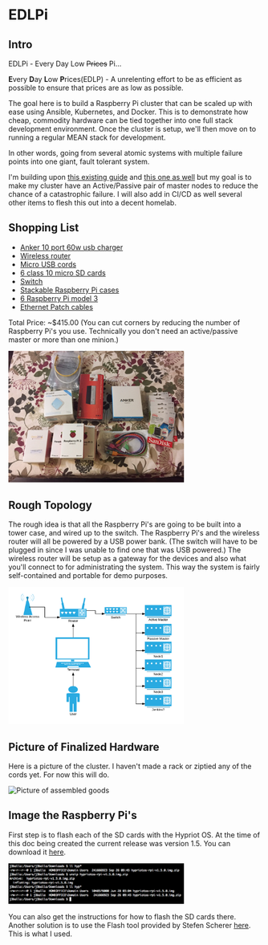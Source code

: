 # EDLPi

## Intro

EDLPi - Every Day Low ~~Prices~~ Pi...

**E**very **D**ay **L**ow **P**rices(EDLP) - A unrelenting effort to be as efficient as possible to ensure that prices are as low as possible. 

The goal here is to build a Raspberry Pi cluster that can be scaled up with ease using Ansible, Kubernetes, and Docker. This is to demonstrate how cheap, commodity hardware can be tied together into one full stack development environment. Once the cluster is setup, we'll then move on to running a regular MEAN stack for development.  

In other words, going from several atomic systems with multiple failure points into one giant, fault tolerant system.

I'm building upon <a href="https://github.com/Project31/ansible-kubernetes-openshift-pi3" target="_blank">this existing guide</a> and <a href="https://medium.com/@maumribeiro/a-fullstack-epic-part-i-a-rest-api-in-go-accessing-mongo-db-608b46e969cd" target="_blank"> this one as well</a> but my goal is to make my cluster have an Active/Passive pair of master nodes to reduce the chance of a catastrophic failure.  I will also add in CI/CD as well several other items to flesh this out into a decent homelab.  

## Shopping List
* <a href="https://www.amazon.com/gp/product/B00YRYS4T4/ref=oh_aui_detailpage_o00_s00?ie=UTF8&amp;psc=1" target="_blank">Anker 10 port 60w usb charger</a>
* <a href="https://www.amazon.com/gp/product/B00TQEX8BO/ref=oh_aui_detailpage_o01_s00?ie=UTF8&amp;psc=1" target="_blank">Wireless router</a>
* <a href="https://www.amazon.com/gp/product/B011U1LMKE/ref=oh_aui_detailpage_o02_s00?ie=UTF8&amp;psc=1" target="_blank">Micro USB cords</a>
* <a href="https://www.amazon.com/gp/product/B010Q57SEE/ref=oh_aui_detailpage_o02_s00?ie=UTF8&amp;psc=1" target="_blank">6 class 10 micro SD cards</a>
* <a href="https://www.amazon.com/gp/product/B00C5FK7OW/ref=oh_aui_detailpage_o02_s01?ie=UTF8&amp;psc=1" target="_blank">Switch</a>
* <a href="https://www.amazon.com/gp/product/B01D9130QC/ref=oh_aui_detailpage_o02_s01?ie=UTF8&amp;psc=1" target="_blank">Stackable Raspberry Pi cases</a>
* <a href="https://www.amazon.com/gp/product/B01CD5VC92/ref=oh_aui_detailpage_o02_s01?ie=UTF8&amp;psc=1" target="_blank">6 Raspberry Pi model 3</a>
* <a href="https://www.amazon.com/gp/product/B01CD5VC92/ref=oh_aui_detailpage_o02_s01?ie=UTF8&amp;psc=1" target="_blank">Ethernet Patch cables</a>

Total Price: ~$415.00  (You can cut corners by reducing the number of Raspberry Pi's you use.  Technically you don't need an active/passive master or more than one minion.)

<img src="images/rawgoods.png" alt="Picture of unassembled goods" width="350"/>

## Rough Topology
The rough idea is that all the Raspberry Pi's are going to be built into a tower case, and wired up to the switch.  The Raspberry Pi's and the wireless router will all be powered by a USB power bank.  (The switch will have to be plugged in since I was unable to find one that was USB powered.)  The wireless router will be setup as a gateway for the devices and also what you'll connect to for administrating the system.  This way the system is fairly self-contained and portable for demo purposes.

<img src="images/EDLPi_topology.png" alt="Overview of hardware layout" width="350"/>

## Picture of Finalized Hardware
Here is a picture of the cluster.  I haven't made a rack or ziptied any of the cords yet.  For now this will do.

<img src="images/physicalSetup.png" alt="Picture of assembled goods" width="350"/>

## Image the Raspberry Pi's
First step is to flash each of the SD cards with the Hypriot OS.  At the time of this doc being created the current release was version 1.5.  You can download it <a href="https://blog.hypriot.com/downloads/">here</a>.  

<img src="images/downloadHypriot.png" alt="Download of Hypriot OS" width="350" />

You can also get the instructions for how to flash the SD cards there.  Another solution is to use the Flash tool provided by Stefen Scherer <a href="https://github.com/hypriot/flash">here</a>.  This is what I used.
